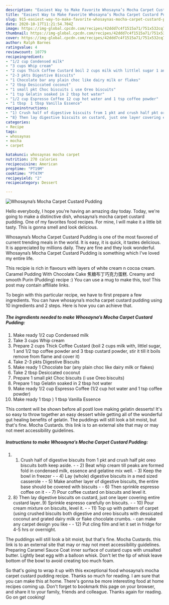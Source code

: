 ```yaml
---
description: "Easiest Way to Make Favorite Whosayna’s Mocha Carpet Custard Pudding"
title: "Easiest Way to Make Favorite Whosayna’s Mocha Carpet Custard Pudding"
slug: 915-easiest-way-to-make-favorite-whosaynas-mocha-carpet-custard-pudding
date: 2020-10-17T11:21:54.704Z
image: https://img-global.cpcdn.com/recipes/42ddd7c4f1515a71/751x532cq70/whosaynas-mocha-carpet-custard-pudding-recipe-main-photo.jpg
thumbnail: https://img-global.cpcdn.com/recipes/42ddd7c4f1515a71/751x532cq70/whosaynas-mocha-carpet-custard-pudding-recipe-main-photo.jpg
cover: https://img-global.cpcdn.com/recipes/42ddd7c4f1515a71/751x532cq70/whosaynas-mocha-carpet-custard-pudding-recipe-main-photo.jpg
author: Ralph Barnes
ratingvalue: 4
reviewcount: 10779
recipeingredient:
- "1/2 cup Condensed milk"
- "3 cups Whip cream"
- "2 cups Thick Coffee Custard boil 2 cups milk with littlel sugar 1 and 12 tsp coffee powder and 3 tbsp custard powder stir it till it boils remove from flame and cover it"
- "2-3 pkts Digestive Biscuits"
- "1 Chocolate bar any plain choc like dairy milk or flakes"
- "2 tbsp Desiccated coconut"
- "1 small pkt Choc biscuits i use Oreo biscuits"
- "1 tsp Gelatin soaked in 2 tbsp hot water"
- "1/2 cup Espresso Coffee 12 cup hot water and 1 tsp coffee powder"
- "1 tbsp  1 tbsp Vanilla Essence"
recipeinstructions:
- "1) Crush half of digestive biscuits from 1 pkt and crush half pkt oreo biscuits both keep aside.  2) Beat whip cream till peaks are formed fold in condensed milk, essence and gelatine mix well. 3) Keep the bowl in freezer  4) Lay (whole) digestive biscuits in a med sized casserole  5) Make another layer of digestive biscuits, the entire base should be covered with biscuits  6) Then sprinkle espresso coffee on it  7) Pour coffee custard on biscuits and level it."
- "8} Then lay digestive biscuits on custard, just one layer covering entire custard layer..9) Sprinkle espresso carefully on biscuits.  10) Pour cream mixture on biscuits, level it.  11) Top up with pattern of carpet (using crushed biscuits both digestive and oreo biscuits with dessicated coconut and grated dairy milk or flake chocolate crumbs. can make any carpet design you like  12) Put cling film and let it set in fridge for 4-5 hrs or overnight."
categories:
- Recipe
tags:
- whosaynas
- mocha
- carpet

katakunci: whosaynas mocha carpet 
nutrition: 270 calories
recipecuisine: American
preptime: "PT19M"
cooktime: "PT47M"
recipeyield: "2"
recipecategory: Dessert

---
```



![Whosayna’s Mocha Carpet Custard Pudding](https://img-global.cpcdn.com/recipes/42ddd7c4f1515a71/751x532cq70/whosaynas-mocha-carpet-custard-pudding-recipe-main-photo.jpg)

Hello everybody, I hope you're having an amazing day today. Today, we're going to make a distinctive dish, whosayna’s mocha carpet custard pudding. One of my favorites food recipes. For mine, I will make it a little bit tasty. This is gonna smell and look delicious.

Whosayna’s Mocha Carpet Custard Pudding is one of the most favored of current trending meals in the world. It is easy, it is quick, it tastes delicious. It is appreciated by millions daily. They are fine and they look wonderful. Whosayna’s Mocha Carpet Custard Pudding is something which I've loved my entire life.

This recipie is rich in flavours with layers of white cream n cocoa cream. Caramel Pudding With Chocolate Cake 焦糖布丁巧克力蛋糕. Creamy and smooth Purin (Pudding) recipe :) You can use a mug to make this, too! This post may contain affiliate links.


To begin with this particular recipe, we have to first prepare a few ingredients. You can have whosayna’s mocha carpet custard pudding using 10 ingredients and 2 steps. Here is how you can achieve that.

<!--inarticleads1-->

##### The ingredients needed to make Whosayna’s Mocha Carpet Custard Pudding:

1. Make ready 1/2 cup Condensed milk
1. Take 3 cups Whip cream
1. Prepare 2 cups Thick Coffee Custard (boil 2 cups milk with, littlel sugar, 1 and 1/2 tsp coffee powder and 3 tbsp custard powder, stir it till it boils remove from flame and cover it)
1. Take 2-3 pkts Digestive Biscuits
1. Make ready 1 Chocolate bar (any plain choc like dairy milk or flakes)
1. Take 2 tbsp Desiccated coconut
1. Prepare 1 small pkt Choc biscuits (i use Oreo biscuits)
1. Prepare 1 tsp Gelatin soaked in 2 tbsp hot water
1. Make ready 1/2 cup Espresso Coffee (1/2 cup hot water and 1 tsp coffee powder)
1. Make ready 1 tbsp ) 1 tbsp Vanilla Essence


This content will be shown before all postI love making gelatin desserts! It&#39;s so easy to throw together an easy dessert while getting all of the wonderful gut healing benefits of gelatin. The puddings will still look a bit moist, but that&#39;s fine. Mocha Custards. this link is to an external site that may or may not meet accessibility guidelines. 

<!--inarticleads2-->

##### Instructions to make Whosayna’s Mocha Carpet Custard Pudding:

1. 1) Crush half of digestive biscuits from 1 pkt and crush half pkt oreo biscuits both keep aside. -  - 2) Beat whip cream till peaks are formed fold in condensed milk, essence and gelatine mix well. - 3) Keep the bowl in freezer -  - 4) Lay (whole) digestive biscuits in a med sized casserole -  - 5) Make another layer of digestive biscuits, the entire base should be covered with biscuits -  - 6) Then sprinkle espresso coffee on it -  - 7) Pour coffee custard on biscuits and level it.
1. 8} Then lay digestive biscuits on custard, just one layer covering entire custard layer..9) Sprinkle espresso carefully on biscuits. -  - 10) Pour cream mixture on biscuits, level it. -  - 11) Top up with pattern of carpet (using crushed biscuits both digestive and oreo biscuits with dessicated coconut and grated dairy milk or flake chocolate crumbs. - can make any carpet design you like -  - 12) Put cling film and let it set in fridge for 4-5 hrs or overnight.


The puddings will still look a bit moist, but that&#39;s fine. Mocha Custards. this link is to an external site that may or may not meet accessibility guidelines. Preparing Caramel Sauce Coat inner surface of custard cups with unsalted butter. Lightly beat egg with a balloon whisk. Don&#39;t let the tip of whisk leave bottom of the bowl to avoid creating too much foam. 

So that's going to wrap it up with this exceptional food whosayna’s mocha carpet custard pudding recipe. Thanks so much for reading. I am sure that you can make this at home. There's gonna be more interesting food at home recipes coming up. Don't forget to bookmark this page on your browser, and share it to your family, friends and colleague. Thanks again for reading. Go on get cooking!
